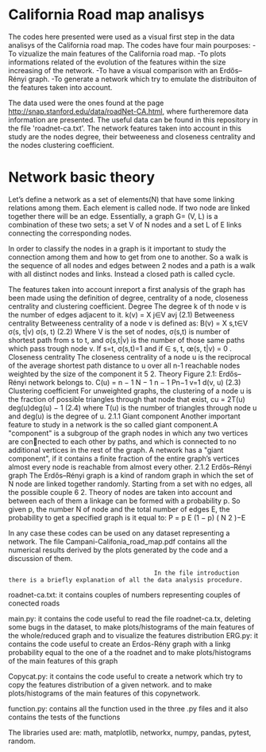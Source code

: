 # California Road map analisys

The codes here presented were used as a visual first step in the data analisys of the California road map. The codes have four main pourposes:
-To vizualize the main features of the California road map.
-To plots informations related of the evolution of the features within the size increasing of the network.
-To have a visual comparison with an Erdős–Rényi graph.
-To generate a network which try to emulate the distribuiton of the features taken into account. 

The data used were the ones found at the page http://snap.stanford.edu/data/roadNet-CA.html, where furtheremore data information are presented. The useful data can be found in this repository in the file 'roadnet-ca.txt'. The network features taken into account in this study are the nodes degree, their betweeness and closeness centrality and the nodes clustering coefficient.

# Network basic theory

Let’s define a network as a set of elements(N) that have some linking relations among
them. Each element is called node. If two node are linked together there will be an
edge. Essentially, a graph G= (V, L) is a combination of these two sets; a set V of
N nodes and a set L of E links connecting the corresponding nodes.

In order to classify the nodes in a graph is it important to study the connection
among them and how to get from one to another. So a walk is the sequence of all
nodes and edges between 2 nodes and a path is a walk with all distinct nodes and
links. Instead a closed path is called cycle.

The features taken into account inreport a first analysis of the graph has been made using the definition of
degree, centrality of a node, closeness centrality and clustering coefficient.
Degree
The degree k of th node v is the number of edges adjacent to it.
k(v) = X
j∈V
avj (2.1)
Betweeness centrality
Betweeness centrality of a node v is defined as:
B(v) = X
s,t∈V
σ(s, t|v)
σ(s, t)
(2.2)
Where V is the set of nodes, σ(s,t) is number of shortest path from s to t, and σ(s,t|v)
is the number of those same paths which pass trough node v. If s=t, σ(s,t)=1 and
if ∈ s, t, œ(s, t|v) = 0 .
Closeness centrality
The closeness centrality of a node u is the reciprocal of the average shortest path
distance to u over all n-1 reachable nodes weighted by the size of the component it
5
2. Theory
Figure 2.1: Erdős–Rényi network
belongs to.
C(u) = n − 1
N − 1
n − 1
Pn−1
v=1 d(v, u)
(2.3)
Clustering coefficient
For unweighted graphs, the clustering of a node u is the fraction of possible triangles
through that node that exist,
cu =
2T(u)
deg(u)deg(u) − 1
(2.4)
where T(u) is the number of triangles through node u and deg(u) is the degree of u.
2.1.1 Giant component
Another important feature to study in a network is the so called giant component.A
"component" is a subgroup of the graph nodes in which any two vertices are connected to each other by paths, and which is connected to no additional vertices in
the rest of the graph. A network has a "giant component", if it contains a finite
fraction of the entire graph’s vertices almost every node is reachable from almost
every other.
2.1.2 Erdős–Rényi graph
The Erdős–Rényi graph is a kind of random graph in which the set of N node are
linked together randomly. Starting from a set with no edges, all the possible couple
6
2. Theory
of nodes are taken into account and between each of them a linkage can be formed
with a probability p. So given p, the number N of node and the total number of
edges E, the probability to get a specified graph is it equal to:
P = p
E
(1 − p)
(
N
2 )−E



In any case these codes can be used on any dataset representing a network.
The file Campani-Califonia_road_map.pdf contains all the numerical results derived by the plots generated by the code and a discussion of them.


                                             In the file introduction there is a briefly explanation of all the data analysis procedure.
                                             
roadnet-ca.txt: it contains couples of numbers representing couples of conected roads

main.py: it contains the code useful to read the file roadnet-ca.tx, deleting some bugs in the dataset,
                  to make plots/histograms of the main features of the whole/reduced graph and
                  to visualize the features distribution
ERG.py: it contains the code useful to create an Erdos-Rény graph with a linkg probability equal to the one of a the roadnet
                  and to make plots/histograms of the main features of this graph
                  
Copycat.py: it contains the code useful to create a network which try to copy the features distribution of a given network.
                     and to make plots/histograms of the main features of this copynetwork.
                     
         
                  
function.py: contains all the function used in the three .py files and it also contains the tests of the functions

The libraries used are: math, matplotlib, networkx, numpy, pandas, pytest, random.
